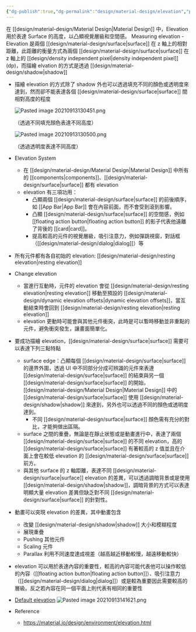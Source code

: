 ```yaml
---
{"dg-publish":true,"dg-permalink":"design/material-design/elevation","permalink":"/design/material-design/elevation/"}
---
```


在 [[design/material-design/Material Design\|Material Design]] 中，Elevation 用於表達 Surface 的高度，以凸顯視覺層級和空間感。
Measuring elevation
	-  Elevation 是兩個 [[design/material-design/surface\|surface]] 在 z 軸上的相對距離，此距離的衡量方式為兩個 [[design/material-design/surface\|surface]] 在 z 軸上的 [[design/density independent pixel\|density independent pixel]] (dp)，而描繪 elvation 的方式是透過 [[design/material-design/shadow\|shadow]]
- 描繪 elevation 的方式除了 shadow 外也可以透過填充不同的顏色或透明度來達到，然而卻不能表達各個 [[design/material-design/surface\|surface]] 間相對高度的程度

	![Pasted image 20210913130451.png](https://i.imgur.com/ft3vM82.png)
	
	（透過不同填充顏色表達不同高度）
	
	![Pasted image 20210913130500.png](https://i.imgur.com/QqCxMwE.png)
	
	（透過透明度表達不同高度）

- Elevation System
	- 在 [[design/material-design/Material Design\|Material Design]] 中所有的 [[components\|components]]、[[design/material-design/surface\|surface]] 都有 elevation
	- elevation 有三項功用：
		- 凸顯兩個 [[design/material-design/surface\|surface]] 的前後順序，如 [[App Bar\|App Bar]] 會在內容前面，而不會受到滾到影響。
		- 凸顯 [[design/material-design/surface\|surface]] 的空間感，例如 [[floating action button\|floating action button]] 的影子代表他遠離了背後的 [[card\|card]]。
		- 提高較高的元件的視覺層級，吸引注意力，例如彈跳視窗，對話框（[[design/material-design/dialog\|dialog]]）等
- 所有元件都有各自初始的 elevation: [[design/material-design/resting elevation\|resting elevation]]
- Change elevation
	- 當進行互動時，元件的 elevation 會從 [[design/material-design/resting elevation\|resting elevation]] 移動至預設的 [[design/material-design/dynamic elevation offsets\|dynamic elevation offsets]]，當互動結束時會回到 [[design/material-design/resting elevation\|resting elevation]]
	- elevation 更動時可能會與其他元件衝突，此時是可以暫時移動並非重點的元件，避免衝突發生，讓畫面簡單化。
- 要成功描繪 elevation，[[design/material-design/surface\|surface]] 需要可以表達下列三點特點
	- surface edge：凸顯每個 [[design/material-design/surface\|surface]] 的邊界外圍，透過 UI 中不同部分分成可辨識的元件來表達 [[design/material-design/surface\|surface]] 的結束與另一個 [[design/material-design/surface\|surface]] 的開始，[[design/material-design/Material Design\|Material Design]] 中的 [[design/material-design/surface\|surface]] 使用 [[design/material-design/shadow\|shadow]] 來達到，另外也可以透過不同的顏色或透明度達到。
		- 不同 [[design/material-design/surface\|surface]] 顏色需有充分的對比，才能夠做出區隔。
	- surface 之間的重疊，無論是在靜止狀態或是動畫進行中，表達了兩個 [[design/material-design/surface\|surface]] 的不同 elevation，高的 [[design/material-design/surface\|surface]] 有著較高的 z 值並且在介面上會在較低 elevation 的 [[design/material-design/surface\|surface]] 前方。
	- 與其他 surface 的 z 軸距離，表達不同 [[design/material-design/surface\|surface]] elevation 的差異，可以透過調暗背景或是使用 [[design/material-design/shadow\|shadow]]，調暗背景的方式可以表達明顯大量 elevation 差異但缺乏對不同 [[design/material-design/surface\|surface]] 的針對性。
- 動畫可以突現 elevation 的差異，其中動畫包含
	- 改變 [[design/material-design/shadow\|shadow]] 大小和模糊程度
	- 展現重疊
	- Pushing 其他元件
	- Scaling 元件
	- Parallax 利用不同速度達成視差（越高越近移動較慢，越遠移動較快）
- elevation 可以用於表達內容的重要性，較高的內容可能代表他可以操作較低的內容（[[floating action button\|floating action button]]）、吸引注意力（[[design/material-design/dialog\|dialog]]）或是較為重要因此需要較高的層級。反之若內容在同一個平面上則代表有相同的重要性
- [Default elevation](https://material.io/design/environment/elevation.html#default-elevations)
![Pasted image 20210913141621.png](https://i.imgur.com/K63R96H.png)


- Reference
	- https://material.io/design/environment/elevation.html